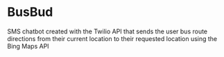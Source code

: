 # BusBud
SMS chatbot created with the Twilio API that sends the user bus route directions from their current location to their requested location using the Bing Maps API

